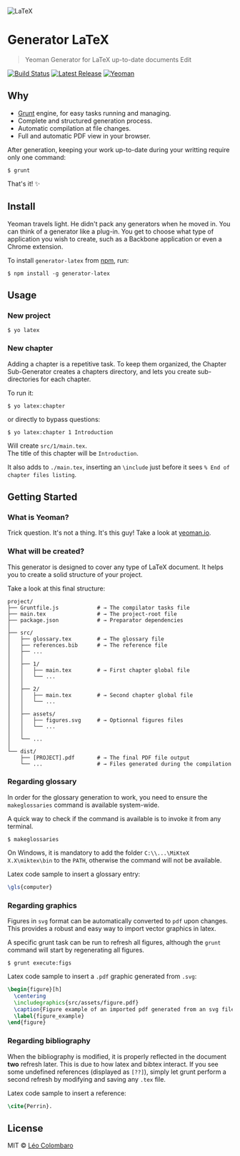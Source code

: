 ![LaTeX](https://upload.wikimedia.org/wikipedia/commons/thumb/9/92/LaTeX_logo.svg/220px-LaTeX_logo.svg.png)

# Generator LaTeX

> Yeoman Generator for LaTeX up-to-date documents Edit

[![Build Status](https://action-badges.now.sh/LeoColomb/generator-latex.svg)](https://github.com/LeoColomb/generator-latex/actions)
[![Latest Release](https://img.shields.io/npm/v/generator-latex.svg?style=flat)](https://www.npmjs.org/package/generator-latex)
[![Yeoman](https://img.shields.io/badge/generator-yeoman-5aadbb.svg?style=flat)](http://yeoman.io)

## Why

* [Grunt](https://gruntjs.com/) engine, for easy tasks running and managing.
* Complete and structured generation process.
* Automatic compilation at file changes.
* Full and automatic PDF view in your browser.

After generation, keeping your work up-to-date during your writting require only one command:

```shell
$ grunt
```

That's it! :sparkles:

## Install

Yeoman travels light. He didn't pack any generators when he moved in. You can think of a generator like a plug-in. You get to choose what type of application you wish to create, such as a Backbone application or even a Chrome extension.

To install `generator-latex` from [npm](https://www.npmjs.org/), run:

```shell
$ npm install -g generator-latex
```

## Usage

### New project

```shell
$ yo latex
```

### New chapter

Adding a chapter is a repetitive task. To keep them organized, the Chapter Sub-Generator creates a chapters directory, and lets you create sub-directories for each chapter.

To run it:
```shell
$ yo latex:chapter
```

or directly to bypass questions:

```shell
$ yo latex:chapter 1 Introduction
```

Will create `src/1/main.tex`.  
The title of this chapter will be `Introduction`.

It also adds to `./main.tex`, inserting an `\include` just before it sees `% End of chapter files listing`.

## Getting Started

### What is Yeoman?

Trick question. It's not a thing. It's this guy! Take a look at [yeoman.io](http://yeoman.io).

### What will be created?

This generator is designed to cover any type of LaTeX document.
It helps you to create a solid structure of your project.

Take a look at this final structure:

```shell
project/
├── Gruntfile.js            # → The compilator tasks file
├── main.tex                # → The project-root file
├── package.json            # → Preparator dependencies
│
├── src/
│   ├── glossary.tex        # → The glossary file
│   ├── references.bib      # → The reference file
│   ├── ...
│   │
│   ├── 1/
│   │   ├── main.tex        # → First chapter global file
│   │   └── ...
│   │
│   ├── 2/
│   │   ├── main.tex        # → Second chapter global file
│   │   └── ...
│   │
│   ├── assets/
│   │   ├── figures.svg     # → Optionnal figures files
│   │   └── ...
│   │
│   └── ...
│
└── dist/
    ├── [PROJECT].pdf       # → The final PDF file output
    └── ...                 # → Files generated during the compilation
```

### Regarding glossary

In order for the glossary generation to work, you need to ensure the `makeglossaries` command is available system-wide.

A quick way to check if the command is available is to invoke it from any terminal.

```shell
$ makeglossaries
```

On Windows, it is mandatory to add the folder `C:\\...\MiKteX X.X\miktex\bin` to the `PATH`, otherwise the command will not be available.

Latex code sample to insert a glossary entry:
```latex
\gls{computer}
```

### Regarding graphics

Figures in `svg` format can be automatically converted to `pdf` upon changes.
This provides a robust and easy way to import vector graphics in latex.

A specific grunt task can be run to refresh all figures, although the `grunt` command will start by regenerating all figures.

```shell
$ grunt execute:figs
```

Latex code sample to insert a `.pdf` graphic generated from `.svg`:

```latex
\begin{figure}[h]
  \centering
  \includegraphics{src/assets/figure.pdf}
  \caption{Figure example of an imported pdf generated from an svg file (drawn with inkscape)}
  \label{figure_example}
\end{figure}
```

### Regarding bibliography

When the bibliography is modified, it is properly reflected in the document **two** refresh later. This is due to how latex and bibtex interact.
If you see some undefined references (displayed as `[??]`), simply let grunt perform a second refresh by modifying and saving any `.tex` file.

Latex code sample to insert a reference:
```latex
\cite{Perrin}.
```

## License

MIT © [Léo Colombaro](https://colombaro.fr)
